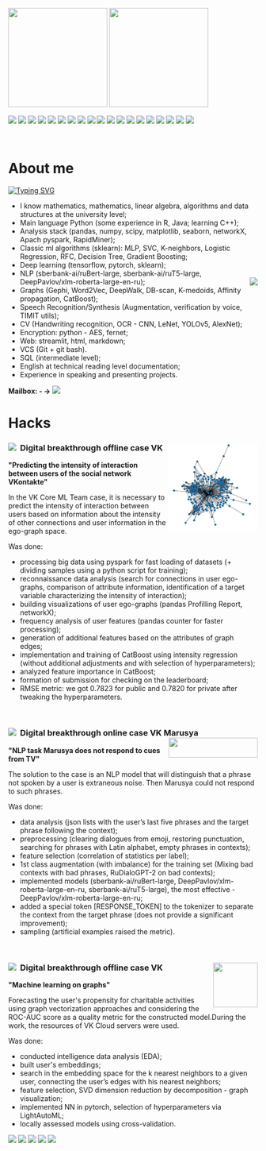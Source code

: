 <div id="header" align="left">
  <p>
    <img src="https://media.giphy.com/media/v1.Y2lkPTc5MGI3NjExZjhhY2E1YjdlMjAzZTQ2YTQ0NWJhYmE2YjdjM2IxZGEwMTA0MTVkZSZlcD12MV9pbnRlcm5hbF9naWZzX2dpZklkJmN0PXRz/oxlQ6zaJl8HJOsrXGF/giphy.gif" width="200" height="200">
    <img src="https://media.giphy.com/media/1Y8W9ulKegQLFHp5f4/giphy.gif" width="200" height="200">
  </p>
</div>

<div id="badges">
  <p align="left">
      <img src="https://img.shields.io/badge/sqlite-%2307405e.svg?style=for-the-badge&logo=sqlite&logoColor=white">
      <img src="https://img.shields.io/badge/Atom-%2366595C.svg?style=for-the-badge&logo=atom&logoColor=white">
      <img src="https://img.shields.io/badge/pycharm-143?style=for-the-badge&logo=pycharm&logoColor=black&color=black&labelColor=green">
      <img src="https://img.shields.io/badge/python-3670A0?style=for-the-badge&logo=python&logoColor=ffdd54">
      <img src="https://img.shields.io/badge/scikit--learn-%23F7931E.svg?style=for-the-badge&logo=scikit-learn&logoColor=white">
      <img src="https://img.shields.io/badge/TensorFlow-%23FF6F00.svg?style=for-the-badge&logo=TensorFlow&logoColor=white">
      <img src="https://img.shields.io/badge/numpy-%23013243.svg?style=for-the-badge&logo=numpy&logoColor=white">
      <img src="https://img.shields.io/badge/pandas-%23150458.svg?style=for-the-badge&logo=pandas&logoColor=white">
      <img src="https://img.shields.io/badge/jupyter-%23FA0F00.svg?style=for-the-badge&logo=jupyter&logoColor=white">
      <img src="https://img.shields.io/badge/r-%23276DC3.svg?style=for-the-badge&logo=r&logoColor=white">
      <img src="https://img.shields.io/badge/git-%23F05033.svg?style=for-the-badge&logo=git&logoColor=white">
      <img src="https://img.shields.io/badge/gitlab-%23181717.svg?style=for-the-badge&logo=gitlab&logoColor=white">
      <img src="https://img.shields.io/badge/html5-%23E34F26.svg?style=for-the-badge&logo=html5&logoColor=white">
      <img src="https://img.shields.io/badge/Matplotlib-%230C55A5.svg?style=for-the-badge&logo=Matplotlib&logoColor=white">
      <img src="https://img.shields.io/badge/IntelliJIDEA-000000.svg?style=for-the-badge&logo=intellij-idea&logoColor=white">
      <img src="https://img.shields.io/badge/Spyder-838485?style=for-the-badge&logo=spyder%20ide&logoColor=maroon">
      <img src="https://img.shields.io/badge/PyTorch-%23EE4C2C.svg?style=for-the-badge&logo=PyTorch&logoColor=white">
      <img src="https://img.shields.io/badge/markdown-%23000000.svg?style=for-the-badge&logo=markdown&logoColor=white">
      <img src="https://img.shields.io/badge/Keras-%23D00000.svg?style=for-the-badge&logo=Keras&logoColor=white">
  </p>
</div>
<div id="counter">
  <p align="center">
    <img src="https://komarev.com/ghpvc/?username=your-github-username&style=flat-square&color=blue" alt=""/>
  </p>
</div>

<div id="body">
  <h1>About me</h1>
  
[![Typing SVG](https://readme-typing-svg.herokuapp.com?color=1484FFFF&lines=ML+DEVELOPER)](https://git.io/typing-svg)
<p>
   <ul>
     <li>I know mathematics, mathematics, linear algebra, algorithms and data structures at the university level;</li>
     <li>Main language Python (some experience in R, Java; learning C++);</li>
     <li>Analysis stack (pandas, numpy, scipy, matplotlib, seaborn, networkX, Apach pyspark, RapidMiner);</li>
     <li>Classic ml algorithms (sklearn): MLP, SVC, K-neighbors, Logistic Regression, RFC, Decision Tree, Gradient Boosting;</li>
     <li>Deep learning (tensorflow, pytorch, sklearn);</li>
     <li>NLP (sberbank-ai/ruBert-large, sberbank-ai/ruT5-large, DeepPavlov/xlm-roberta-large-en-ru);<img align="right" src="https://media.giphy.com/media/v1.Y2lkPTc5MGI3NjExZWQ2ZDc1ODhjYTk5MThlZWI0YmMwNmEyNzAzNThjNzU4NGM1YmE3MCZlcD12MV9pbnRlcm5hbF9naWZzX2dpZklkJmN0PXM/lnIfDxGkt2t6L3KmgG/giphy.gif" height="110px"></li>
     <li>Graphs (Gephi, Word2Vec, DeepWalk, DB-scan, K-medoids, Affinity propagation, CatBoost);</li>
     <li>Speech Recognition/Synthesis (Augmentation, verification by voice, TIMIT utils);</li>
     <li>CV (Handwriting recognition, OCR - CNN, LeNet, YOLOv5, AlexNet);</li>
     <li>Encryption: python - AES, fernet;</li>
     <li>Web: streamlit, html, markdown;</li>
     <li>VCS (Git + git bash).</li>
     <li>SQL (intermediate level);</li>
     <li>English at technical reading level documentation;</li>
     <li>Experience in speaking and presenting projects.</li>
   </ul>
  </p>
  <p><b>Mailbox: - -> </b><a href="https://t.me/GRECHAX"><img src="https://img.shields.io/badge/Telegram-2CA5E0?style=for-the-badge&logo=telegram&logoColor=white" height="24px"></a></p>
</div>

<div id="info">
  <h1>Hacks</h1>
    <h3><img src="https://vk.company/corp_static/img/company/about/vk.svg"><b>&nbsp;&nbsp;Digital breakthrough offline case VK</b><img src="https://github.com/Lyutikk/VK_Ai_DYNAMICS/blob/master/media_files/ego_graph_8.jpg" align="right" width="180" height="180"></h3>
    <p><b>"Predicting the intensity of interaction between users of the social network VKontakte"</b></p>
    <p>In the VK Core ML Team case, it is necessary to predict the intensity of interaction between users based on information about the intensity of other connections and user information in the ego-graph space.</p>
    <p>Was done:</p>
    <p>
      <ul>
        <li>processing big data using pyspark for fast loading of datasets (+ dividing samples using a python script for training);</li>
        <li>reconnaissance data analysis (search for connections in user ego-graphs, comparison of attribute information, identification of a target variable characterizing the intensity of interaction);</li>
        <li>building visualizations of user ego-graphs (pandas Profilling Report, networkX);</li>
        <li>frequency analysis of user features (pandas counter for faster processing);</li>
        <li>generation of additional features based on the attributes of graph edges;</li>
        <li>implementation and training of CatBoost using intensity regression (without additional adjustments and with selection of hyperparameters);</li>
        <li>analyzed feature importance in CatBoost;</li>
        <li>formation of submission for checking on the leaderboard;</li>
        <li>RMSE metric: we got 0.7823 for public and 0.7820 for private after tweaking the hyperparameters.</li>
      </ul>
    </p>
    <br><h3><img src="https://vk.company/corp_static/img/company/about/vk.svg"><b>&nbsp;&nbsp;Digital breakthrough online case VK Marusya</b><img src="https://corp.vkcdn.ru/media/projects/logos/projects-logo-47.svg" align="right" width="180" height="40"></h3>
    <p><b>"NLP task Marusya does not respond to cues from TV"</b></p>
    <p>The solution to the case is an NLP model that will distinguish that a phrase not spoken by a user is extraneous noise. Then Marusya could not respond to such phrases.</p>
    <p>Was done:</p>
    <p>
      <ul>
        <li>data analysis (json lists with the user’s last five phrases and the target phrase following the context);</li>
        <li>preprocessing (clearing dialogues from emoji, restoring punctuation, searching for phrases with Latin alphabet, empty phrases in contexts);</li>
        <li>feature selection (correlation of statistics per label);</li>
        <li>1st class augmentation (with imbalance) for the training set (Mixing bad contexts with bad phrases, RuDialoGPT-2 on bad contexts);</li>
        <li>implemented models (sberbank-ai/ruBert-large, DeepPavlov/xlm-roberta-large-en-ru, sberbank-ai/ruT5-large), the most effective - DeepPavlov/xlm-roberta-large-en-ru;</li>
        <li>added a special token [RESPONSE_TOKEN] to the tokenizer to separate the context from the target phrase (does not provide a significant improvement);</li>
        <li>sampling (artificial examples raised the metric).</li>
      </ul>
    </p>
    <br><h3><img src="https://vk.company/corp_static/img/company/about/vk.svg"><b>&nbsp;&nbsp;Digital breakthrough offline case VK</b><img src="https://corp.vkcdn.ru/media/projects/logos/new_logo_vk_cloud.svg" align="right" width="90" height="90"></h3>
    <p><b>"Machine learning on graphs"</b></p>
    <p>Forecasting the user's propensity for charitable activities using graph vectorization approaches and considering the ROC-AUC score as a quality metric for the constructed model.During the work, the resources of VK Cloud servers were used.</p>
    <p>Was done:</p>
    <p>
      <ul>
        <li>conducted intelligence data analysis (EDA);</li>
        <li>built user's embeddings;</li>
        <li>search in the embedding space for the k nearest neighbors to a given user, connecting the user’s edges with his nearest neighbors;</li>
        <li>feature selection, SVD dimension reduction by decomposition
- graph visualization;</li>
        <li>implemented NN in pytorch, selection of hyperparameters via LightAutoML;</li>
        <li>locally assessed models using cross-validation.</li>
      </ul>
    </p>
</div>
    
![](https://github-profile-summary-cards.vercel.app/api/cards/profile-details?username=Lyutikk&theme=transparent)
![](https://github-profile-summary-cards.vercel.app/api/cards/most-commit-language?username=Lyutikk&theme=transparent)
![](https://github-profile-summary-cards.vercel.app/api/cards/repos-per-language?username=Lyutikk&theme=transparent)
![](https://github-profile-summary-cards.vercel.app/api/cards/stats?username=Lyutikk&theme=transparent)
![](https://github-profile-summary-cards.vercel.app/api/cards/productive-time?username=Lyutikk&theme=transparent)

